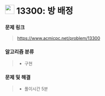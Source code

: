 # <img src="https://d2gd6pc034wcta.cloudfront.net/tier/4.svg" width="30">  13300: 방 배정

### 문제 링크

> https://www.acmicpc.net/problem/13300



### 알고리즘 분류

>- 구현



### 문제 및 해결

>- 풀이시간 5분